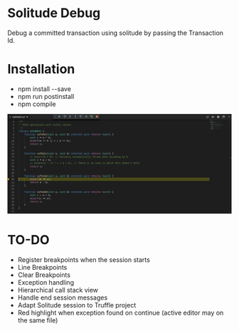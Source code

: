 # Solitude Debug

Debug a committed transaction using solitude by passing the Transaction Id.

# Installation

- npm install --save
- npm run postinstall
- npm compile

![Solitude Debug](images/debug.png)

# TO-DO

- Register breakpoints when the session starts
- Line Breakpoints
- Clear Breakpoints
- Exception handling
- Hierarchical call stack view
- Handle end session messages
- Adapt Solitude session to Truffle project
- Red highlight when exception found on continue (active editor may on the same file)